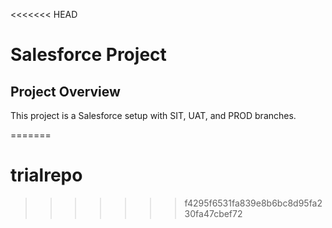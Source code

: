 <<<<<<< HEAD
# Salesforce Project

## Project Overview
This project is a Salesforce setup with SIT, UAT, and PROD branches.

=======
# trialrepo
>>>>>>> f4295f6531fa839e8b6bc8d95fa230fa47cbef72
